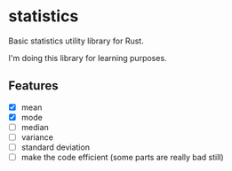 # statistics

Basic statistics utility library for Rust.

I'm doing this library for learning purposes.

## Features 

- [x] mean
- [x] mode
- [ ] median
- [ ] variance
- [ ] standard deviation
- [ ] make the code efficient (some parts are really bad still)
